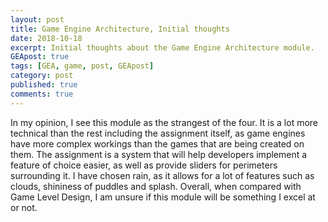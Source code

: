 ```yaml
---
layout: post
title: Game Engine Architecture, Initial thoughts
date: 2018-10-18
excerpt: Initial thoughts about the Game Engine Architecture module.
GEApost: true
tags: [GEA, game, post, GEApost]
category: post
published: true
comments: true
---
```

In my opinion, I see this module as the strangest of the four. It is a lot more technical than the rest including the assignment itself, as game engines have more complex workings than the games that are being created on them. The assignment is a system that will help developers implement a feature of choice easier, as well as provide sliders for perimeters surrounding it. I have chosen rain, as it allows for a lot of features such as clouds, shininess of puddles and splash. Overall, when compared with Game Level Design, I am unsure if this module will be something I excel at or not.